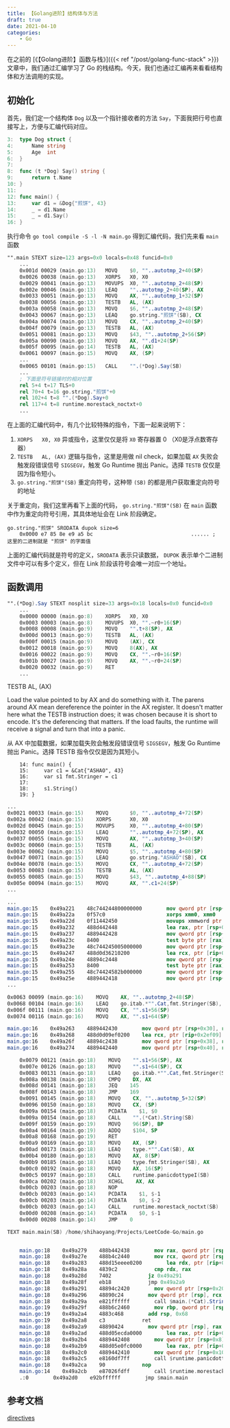 ```yaml
---
title: 【Golang进阶】结构体与方法
draft: true
date: 2021-04-10
categories: 
    - Go
---
```


在之前的 [《【Golang进阶】函数与栈》]({{< ref "/post/golang-func-stack" >}})文章中，我们通过汇编学习了 Go 的栈结构。今天，我们也通过汇编再来看看结构体和方法调用的实现。

## 初始化

首先，我们定一个结构体 `Dog` 以及一个指针接收者的方法 `Say`，下面我把行号也直接写上，方便与汇编代码对应。

```go
3:	type Dog struct {
4:		Name string
5:		Age  int
6:	}
7:	
8:	func (t *Dog) Say() string {
9:		return t.Name
10:	}
11:	
12:	func main() {
13:		var d1 = &Dog{"煎饼", 43}
14:		_ = d1.Name
15:		_ = d1.Say()
16:	}
```

执行命令 `go tool compile -S -l -N main.go` 得到汇编代码，我们先来看 `main` 函数

```nasm
"".main STEXT size=123 args=0x0 locals=0x48 funcid=0x0
	...
	0x001d 00029 (main.go:13)	MOVQ	$0, ""..autotmp_2+40(SP)
	0x0026 00038 (main.go:13)	XORPS	X0, X0
	0x0029 00041 (main.go:13)	MOVUPS	X0, ""..autotmp_2+48(SP)
	0x002e 00046 (main.go:13)	LEAQ	""..autotmp_2+40(SP), AX
	0x0033 00051 (main.go:13)	MOVQ	AX, ""..autotmp_1+32(SP)
	0x0038 00056 (main.go:13)	TESTB	AL, (AX)
	0x003a 00058 (main.go:13)	MOVQ	$6, ""..autotmp_2+48(SP)
	0x0043 00067 (main.go:13)	LEAQ	go.string."煎饼"(SB), CX
	0x004a 00074 (main.go:13)	MOVQ	CX, ""..autotmp_2+40(SP)
	0x004f 00079 (main.go:13)	TESTB	AL, (AX)
	0x0051 00081 (main.go:13)	MOVQ	$43, ""..autotmp_2+56(SP)
	0x005a 00090 (main.go:13)	MOVQ	AX, "".d1+24(SP)
	0x005f 00095 (main.go:14)	TESTB	AL, (AX)
	0x0061 00097 (main.go:15)	MOVQ	AX, (SP)
    ...
	0x0065 00101 (main.go:15)	CALL	"".(*Dog).Say(SB)
	...
    ; 下面是符号链接时的相对位置
	rel 5+4 t=17 TLS+0
	rel 70+4 t=16 go.string."煎饼"+0
	rel 102+4 t=8 "".(*Dog).Say+0
	rel 117+4 t=8 runtime.morestack_noctxt+0
    ...
```

在上面的汇编代码中，有几个比较特殊的指令，下面一起来说明下：

1. `XORPS	X0, X0` 异或指令，这里仅仅是将 `X0` 寄存器置 0 （X0是浮点数寄存器）
2. `TESTB	AL, (AX)` 逻辑与指令，这里是用做 nil check，如果加载 `AX` 失败会触发段错误信号 `SIGSEGV`，触发 Go Runtime 抛出 Panic。选择 `TESTB` 仅仅是因为指令短小。
3. `go.string."煎饼"(SB)` 重定向符号，这种带 `(SB)` 的都是用户获取重定向符号的地址

关于重定向，我们这里再看下上面的代码， `go.string."煎饼"(SB)` 在 `main` 函数中作为重定向符号引用，其具体地址会在 Link 阶段确定。

```
go.string."煎饼" SRODATA dupok size=6
	0x0000 e7 85 8e e9 a5 bc                                ...... ; 这里的二进制就是 "煎饼" 的字面值
```

上面的汇编代码就是符号的定义，`SRODATA` 表示只读数据， `DUPOK` 表示单个二进制文件中可以有多个定义，但在 Link 阶段该符号会唯一对应一个地址。




## 函数调用


```nasm
"".(*Dog).Say STEXT nosplit size=33 args=0x18 locals=0x0 funcid=0x0
    ...
	0x0000 00000 (main.go:8)	XORPS	X0, X0
	0x0003 00003 (main.go:8)	MOVUPS	X0, "".~r0+16(SP)
	0x0008 00008 (main.go:9)	MOVQ	"".t+8(SP), AX
	0x000d 00013 (main.go:9)	TESTB	AL, (AX)
	0x000f 00015 (main.go:9)	MOVQ	(AX), CX
	0x0012 00018 (main.go:9)	MOVQ	8(AX), AX
	0x0016 00022 (main.go:9)	MOVQ	CX, "".~r0+16(SP)
	0x001b 00027 (main.go:9)	MOVQ	AX, "".~r0+24(SP)
	0x0020 00032 (main.go:9)	RET
    ...
```

TESTB    AL, (AX)

Load the value pointed to by AX and do something with it. The parens around AX mean dereference the pointer in the AX register. It doesn't matter here what the TESTB instruction does; it was chosen because it is short to encode. It's the deferencing that matters. If the load faults, the runtime will receive a signal and turn that into a panic.

从 AX 中加载数据，如果加载失败会触发段错误信号 `SIGSEGV`，触发 Go Runtime 抛出 Panic。选择 TESTB 指令仅仅是因为其短小。

```
    14:	func main() {
    15:		var c1 = &Cat{"ASHAO", 43}
    16:		var s1 fmt.Stringer = c1
    17:	
    18:		s1.String()
    19:	}
```

```nasm
...
0x0021 00033 (main.go:15)    MOVQ       $0, ""..autotmp_4+72(SP)
0x002a 00042 (main.go:15)    XORPS      X0, X0
0x002d 00045 (main.go:15)    MOVUPS     X0, ""..autotmp_4+80(SP)
0x0032 00050 (main.go:15)    LEAQ       ""..autotmp_4+72(SP), AX
0x0037 00055 (main.go:15)    MOVQ       AX, ""..autotmp_3+40(SP)
0x003c 00060 (main.go:15)    TESTB      AL, (AX)
0x003e 00062 (main.go:15)    MOVQ       $5, ""..autotmp_4+80(SP)
0x0047 00071 (main.go:15)    LEAQ       go.string."ASHAO"(SB), CX
0x004e 00078 (main.go:15)    MOVQ       CX, ""..autotmp_4+72(SP)
0x0053 00083 (main.go:15)    TESTB      AL, (AX)
0x0055 00085 (main.go:15)    MOVQ       $43, ""..autotmp_4+88(SP)
0x005e 00094 (main.go:15)    MOVQ       AX, "".c1+24(SP)
...
```

```nasm
...
main.go:15    0x49a221    48c744244800000000        mov qword ptr [rsp+0x48], 0x0
main.go:15    0x49a22a    0f57c0                    xorps xmm0, xmm0
main.go:15    0x49a22d    0f11442450                movups xmmword ptr [rsp+0x50], xmm0
main.go:15    0x49a232    488d442448                lea rax, ptr [rsp+0x48]
main.go:15    0x49a237    4889442428                mov qword ptr [rsp+0x28], rax
main.go:15    0x49a23c    8400                      test byte ptr [rax], al
main.go:15    0x49a23e    48c744245005000000        mov qword ptr [rsp+0x50], 0x5
main.go:15    0x49a247    488d0d36210200            lea rcx, ptr [rip+0x22136]
main.go:15    0x49a24e    48894c2448                mov qword ptr [rsp+0x48], rcx
main.go:15    0x49a253    8400                      test byte ptr [rax], al
main.go:15    0x49a255    48c74424582b000000        mov qword ptr [rsp+0x58], 0x2b
main.go:15    0x49a25e    4889442418                mov qword ptr [rsp+0x18], rax
...
```



```nasm
0x0063 00099 (main.go:16)    MOVQ    AX, ""..autotmp_2+48(SP)
0x0068 00104 (main.go:16)    LEAQ    go.itab.*"".Cat,fmt.Stringer(SB), CX
0x006f 00111 (main.go:16)    MOVQ    CX, "".s1+56(SP)
0x0074 00116 (main.go:16)    MOVQ    AX, "".s1+64(SP)
```

```nasm
main.go:16    0x49a263    4889442430        mov qword ptr [rsp+0x30], rax
main.go:16    0x49a268    488d0d09ef0200    lea rcx, ptr [rip+0x2ef09]
main.go:16    0x49a26f    48894c2438        mov qword ptr [rsp+0x38], rcx
main.go:16    0x49a274    4889442440        mov qword ptr [rsp+0x40], rax
```


```nasm
    0x0079 00121 (main.go:18)    MOVQ    "".s1+56(SP), AX
    0x007e 00126 (main.go:18)    MOVQ    "".s1+64(SP), CX
    0x0083 00131 (main.go:18)    LEAQ    go.itab.*"".Cat,fmt.Stringer(SB), DX
    0x008a 00138 (main.go:18)    CMPQ    DX, AX
    0x008d 00141 (main.go:18)    JEQ    145
    0x008f 00143 (main.go:18)    JMP    169
    0x0091 00145 (main.go:18)    MOVQ    CX, ""..autotmp_5+32(SP)
    0x0096 00150 (main.go:18)    MOVQ    CX, (SP)
    0x009a 00154 (main.go:18)    PCDATA    $1, $0
    0x009a 00154 (main.go:18)    CALL    "".(*Cat).String(SB)
    0x009f 00159 (main.go:19)    MOVQ    96(SP), BP
    0x00a4 00164 (main.go:19)    ADDQ    $104, SP
    0x00a8 00168 (main.go:19)    RET
    0x00a9 00169 (main.go:18)    MOVQ    AX, (SP)
    0x00ad 00173 (main.go:18)    LEAQ    type.*"".Cat(SB), AX
    0x00b4 00180 (main.go:18)    MOVQ    AX, 8(SP)
    0x00b9 00185 (main.go:18)    LEAQ    type.fmt.Stringer(SB), AX
    0x00c0 00192 (main.go:18)    MOVQ    AX, 16(SP)
    0x00c5 00197 (main.go:18)    CALL    runtime.panicdottypeI(SB)
    0x00ca 00202 (main.go:18)    XCHGL    AX, AX
    0x00cb 00203 (main.go:18)    NOP
    0x00cb 00203 (main.go:14)    PCDATA    $1, $-1
    0x00cb 00203 (main.go:14)    PCDATA    $0, $-2
    0x00cb 00203 (main.go:14)    CALL    runtime.morestack_noctxt(SB)
    0x00d0 00208 (main.go:14)    PCDATA    $0, $-1
    0x00d0 00208 (main.go:14)    JMP    0
```

```nasm
TEXT main.main(SB) /home/shihaoyang/Projects/LeetCode-Go/main.go


    main.go:18    0x49a279    488b442438        mov rax, qword ptr [rsp+0x38]
    main.go:18    0x49a27e    488b4c2440        mov rcx, qword ptr [rsp+0x40]
    main.go:18    0x49a283    488d15eeee0200        lea rdx, ptr [rip+0x2eeee]
    main.go:18    0x49a28a    4839c2            cmp rdx, rax
    main.go:18    0x49a28d    7402            jz 0x49a291
    main.go:18    0x49a28f    eb18            jmp 0x49a2a9
    main.go:18    0x49a291    48894c2420        mov qword ptr [rsp+0x20], rcx
    main.go:18    0x49a296    48890c24        mov qword ptr [rsp], rcx
    main.go:18    0x49a29a    e821ffffff        call $main.(*Cat).String
    main.go:19    0x49a29f    488b6c2460        mov rbp, qword ptr [rsp+0x60]
    main.go:19    0x49a2a4    4883c468        add rsp, 0x68
    main.go:19    0x49a2a8    c3            ret
    main.go:18    0x49a2a9    48890424        mov qword ptr [rsp], rax
    main.go:18    0x49a2ad    488d05ecda0000        lea rax, ptr [rip+0xdaec]
    main.go:18    0x49a2b4    4889442408        mov qword ptr [rsp+0x8], rax
    main.go:18    0x49a2b9    488d05e0fc0000        lea rax, ptr [rip+0xfce0]
    main.go:18    0x49a2c0    4889442410        mov qword ptr [rsp+0x10], rax
    main.go:18    0x49a2c5    e8160df7ff        call $runtime.panicdottypeI
    main.go:18    0x49a2ca    90            nop
    main.go:14    0x49a2cb    e87026fdff        call $runtime.morestack_noctxt
    .:0        0x49a2d0    e92bffffff        jmp $main.main
```


## 参考文档

[directives](https://golang.org/doc/asm#directives)